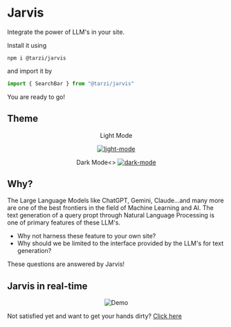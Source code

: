 # Jarvis

Integrate the power of LLM's in your site.

Install it using
```console
npm i @tarzi/jarvis
```
and import it by
```javascript
import { SearchBar } from "@tarzi/jarvis"
```

You are ready to go!
## Theme

<div align="center">
<p align="center">Light Mode<p>
<a href="https://ibb.co/n0tpwff"><img src="https://i.ibb.co/JdgZc22/light-mode.png" alt="light-mode" border="0"></a>
</div>

<div align="center">
<p align="center">Dark Mode<>
<a href="https://ibb.co/GCh4jQH"><img src="https://i.ibb.co/MPXxLkB/dark-mode.png" alt="dark-mode" border="0"></a>
</div>

## Why?
The Large Language Models like ChatGPT, Gemini, Claude...and many more are one of the best frontiers in the field of Machine Learning and AI. The text generation of a query propt through Natural Language Processing is one of primary features of these LLM's.

- Why not harness these feature to your own site? <br>
- Why should we be limited to the interface provided by the LLM's for text generation? <br>

These questions are answered by Jarvis!

## Jarvis in real-time
<div align="center">
  <img src="https://media.giphy.com/media/v1.Y2lkPTc5MGI3NjExa2R0dWZ6bTluaHRvNzY4YTcwank1MGd5ZmQ1b29xNG1vMWt1OG9jdiZlcD12MV9pbnRlcm5hbF9naWZfYnlfaWQmY3Q9Zw/cHbAqyIGyc96OLUcd8/giphy.gif" alt="Demo" />
</div>

Not satisfied yet and want to get your hands dirty? [Click here](https://jarvis-demo.vercel.app/)
